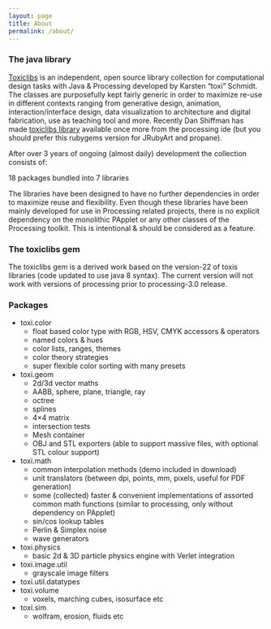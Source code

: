 ```yaml
---
layout: page
title: About
permalink: /about/
---
```

### The java library ###

[Toxiclibs][toxiclibs] is an independent, open source library collection for computational design tasks with Java & Processing developed by Karsten “toxi” Schmidt. The classes are purposefully kept fairly generic in order to maximize re-use in different contexts ranging from generative design, animation, interaction/interface design, data visualization to architecture and digital fabrication, use as teaching tool and more. Recently Dan Shiffman has made [toxiclibs library][shiffman] available once more from the processing ide (but you should prefer this rubygems version for JRubyArt and propane).


After over 3 years of ongoing (almost daily) development the collection consists of:

18 packages bundled into 7 libraries

The libraries have been designed to have no further dependencies in order to maximize reuse and flexibility. Even though these libraries have been mainly developed for use in Processing related projects, there is no explicit dependency on the monolithic PApplet or any other classes of the Processing toolkit. This is intentional & should be considered as a feature.

### The toxiclibs gem ###

The toxiclibs gem is a derived work based on the version-22 of toxis libraries (code updated to use java 8 syntax). The current version will not work with versions of processing prior to processing-3.0 release.

### Packages ###

* toxi.color
  * float based color type with RGB, HSV, CMYK accessors & operators
  * named colors & hues
  * color lists, ranges, themes
  * color theory strategies
  * super flexible color sorting with many presets
* toxi.geom
  * 2d/3d vector maths
  * AABB, sphere, plane, triangle, ray
  * octree
  * splines
  * 4×4 matrix
  * intersection tests
  * Mesh container
  * OBJ and STL exporters (able to support massive files, with optional STL colour support)
* toxi.math
   * common interpolation methods (demo included in download)
   * unit translators (between dpi, points, mm, pixels, useful for PDF generation)
   * some (collected) faster & convenient implementations of assorted common math functions (similar to processing, only without dependency on PApplet)
   * sin/cos lookup tables
   * Perlin & Simplex noise
   * wave generators
* toxi.physics
   * basic 2d & 3D particle physics engine with Verlet integration
* toxi.image.util
   * grayscale image filters
* toxi.util.datatypes
* toxi.volume
  * voxels, marching cubes, isosurface etc
* toxi.sim  
  * wolfram, erosion, fluids etc

[toxiclibs]:http://toxiclibs.org/
[shiffman]:https://github.com/shiffman/toxiclibs
